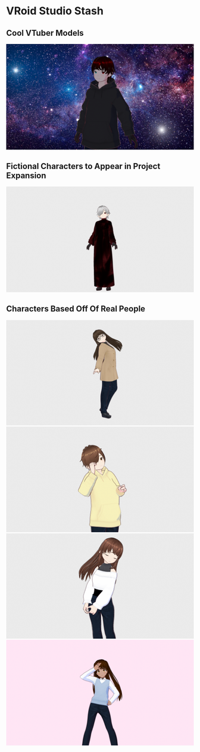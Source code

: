 # VRoid Studio Stash

## Cool VTuber Models
![](https://github.com/SlickFromMars/vroid-stash/blob/main/slick/img/slick_wip.png)
## Fictional Characters to Appear in Project Expansion
![](https://github.com/SlickFromMars/vroid-stash/blob/main/grim/img/grim02.png)
## Characters Based Off Of Real People
![](https://github.com/SlickFromMars/vroid-stash/blob/main/newt/img/newt02.png)
![](https://github.com/SlickFromMars/vroid-stash/blob/main/alex/img/alex04.png)
![](https://github.com/SlickFromMars/vroid-stash/blob/main/maddie/img/maddie02.png)
![](https://github.com/SlickFromMars/vroid-stash/blob/main/jazzy/img/jazzy02.png)
